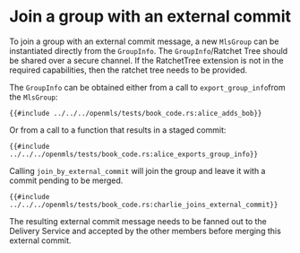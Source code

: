 # Join a group with an external commit

To join a group with an external commit message, a new `MlsGroup` can be instantiated directly from the `GroupInfo`.
The `GroupInfo`/Ratchet Tree should be shared over a secure channel.
If the RatchetTree extension is not in the required capabilities, then the ratchet tree needs to be provided.

The `GroupInfo` can be obtained either from a call to `export_group_info`from the `MlsGroup`:

```rust,no_run,noplayground
{{#include ../../../openmls/tests/book_code.rs:alice_adds_bob}}
```

Or from a call to a function that results in a staged commit:

```rust,no_run,noplayground
{{#include ../../../openmls/tests/book_code.rs:alice_exports_group_info}}
```

Calling `join_by_external_commit` will join the group and leave it with a commit pending to be merged.

```rust,no_run,noplayground
{{#include ../../../openmls/tests/book_code.rs:charlie_joins_external_commit}}
```

The resulting external commit message needs to be fanned out to the Delivery Service and accepted by the other members before merging this external commit.
